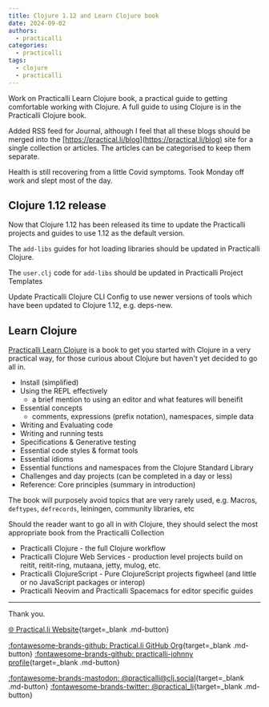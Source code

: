 ```yaml
---
title: Clojure 1.12 and Learn Clojure book
date: 2024-09-02
authors:
  - practicalli
categories:
  - practicalli
tags:
  - clojure
  - practicalli
---
```



Work on Practicalli Learn Clojure book, a practical guide to getting comfortable working with Clojure.  A full guide to using Clojure is in the Practicalli Clojure book.

Added RSS feed for Journal, although I feel that all these blogs should be merged into the [https://practical.li/blog](https://practical.li/blog) site for a single collection or articles.  The articles can be categorised to keep them separate.

Health is still recovering from a little Covid symptoms.  Took Monday off work and slept most of the day.

<!-- more -->

## Clojure 1.12 release

Now that Clojure 1.12 has been released its time to update the Practicalli projects and guides to use 1.12 as the default version.

The `add-libs` guides for hot loading libraries should be updated in Practicalli Clojure.

The `user.clj` code for `add-libs` should be updated in Practicalli Project Templates

Update Practicalli Clojure CLI Config to use newer versions of tools which have been updated to Clojure 1.12, e.g. deps-new.


## Learn Clojure

[Practicalli Learn Clojure](https://practical.li/learn-clojure/) is a book to get you started with Clojure in a very practical way, for those curious about Clojure but haven't yet decided to go all in.

- Install (simplified)
- Using the REPL effectively
  - a brief mention to using an editor and what features will beneifit
- Essential concepts
  - comments, expressions (prefix notation), namespaces, simple data
- Writing and Evaluating code
- Writing and running tests
- Specifications & Generative testing
- Essential code styles & format tools
- Essential idioms
- Essential functions and namespaces from the Clojure Standard Library
- Challenges and day projects (can be completed in a day or less)
- Reference: Core principles (summary in introduction)

The book will purposely avoid topics that are very rarely used, e.g. Macros, `deftypes`, `defrecords`, leiningen, community libraries, etc

Should the reader want to go all in with Clojure, they should select the most appropriate book from the Practicalli Collection

- Practicalli Clojure - the full Clojure workflow
- Practicalli Clojure Web Services - production level projects build on reitit, reitit-ring, mutaana, jetty, mulog, etc.
- Practicalli ClojureScript - Pure ClojureScript projects figwheel (and little or no JavaScript packages or interop)
- Practicalli Neovim and Practicalli Spacemacs for editor specific guides


---
Thank you.

[:globe_with_meridians: Practical.li Website](https://practical.li){target=_blank .md-button}

[:fontawesome-brands-github: Practical.li GitHub Org](https://github.com/practicalli){target=_blank .md-button}
[:fontawesome-brands-github: practicalli-johnny profile](https://github.com/practicalli-johnny){target=_blank .md-button}

[:fontawesome-brands-mastodon: @practicalli@clj.social](https://clj.social/@practicalli){target=_blank .md-button}
[:fontawesome-brands-twitter: @practical_li](https://twitter.com/practcial_li){target=_blank .md-button}
